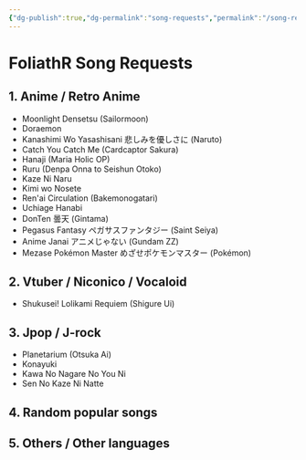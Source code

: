 ```yaml
---
{"dg-publish":true,"dg-permalink":"song-requests","permalink":"/song-requests/","dgHomeLink":"false","dgShowBacklinks":"false","dgShowLocalGraph":"false","dgShowInlineTitle":"false","dgShowFileTree":"false","dgEnableSearch":"false","noteIcon":""}
---
```


# FoliathR Song Requests
## 1. Anime / Retro Anime
- Moonlight Densetsu (Sailormoon)
- Doraemon 
- Kanashimi Wo Yasashisani 悲しみを優しさに (Naruto)
- Catch You Catch Me (Cardcaptor Sakura)
- Hanaji (Maria Holic OP)
- Ruru (Denpa Onna to Seishun Otoko)
- Kaze Ni Naru
- Kimi wo Nosete
- Ren'ai Circulation (Bakemonogatari)
- Uchiage Hanabi
- DonTen 曇天 (Gintama)
- Pegasus Fantasy ペガサスファンタジー (Saint Seiya)
- Anime Janai アニメじゃない (Gundam ZZ)
- Mezase Pokémon Master めざせポケモンマスター (Pokémon)
## 2. Vtuber / Niconico / Vocaloid
- Shukusei! Lolikami Requiem (Shigure Ui)
## 3. Jpop / J-rock
- Planetarium (Otsuka Ai)
- Konayuki
- Kawa No Nagare No You Ni
- Sen No Kaze Ni Natte
## 4. Random popular songs

## 5. Others / Other languages